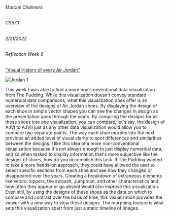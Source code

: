 ###### Marcus Chalmers 
###### CS573
###### 2/21/2022 
###### Reflection Week 6

["Visual History of every Air Jordan"](https://pudding.cool/2018/09/jordans/)

![Jordan 1](https://github.com/mchalmers/reflections/blob/master/week6-1.JPG?raw=true)

This week I was able to find a more non-conventional data visualization from The Pudding. 
While this visualization doesn't convey standard numerical data comparisons,
what this visualization does offer is an overview of the designs of Air Jordan shoes. 
By displaying the design of each shoe in simple vector shapes you can see the changes
in design as the presentation goes through the years. By compiling the designs for all these
shoes into one visualization, you can compare, let's say, the design of AJVI to AJVII just as
any other data visualization would allow you to compare two separate points. The way
each shoe morphs into the next provides an added level of visual clarity to spot differences
and similarities between the designs. I like this idea of a more non-conventional visualization
because it's not always enough to just display numerical data, and so when tasked to display
information that's more subjective like the designs of shoes, how do you accomplish this task.
If The Pudding wanted to take a more hands-on approach, they could have allowed the user to select
specific sections from each shoe and see how they changed or disappeared over the years. Creating
a breakdown of extraneous elements like velcro, zippers, the swoosh, Jumpman, and other characteristics
and how often they appear or go absent would also improve this visualization. Even still, by using the designs
of these shoes as the data on which to compare and contrast over the basis of time, this visualization provides
the viewer with a new way to view these designs. The morphing feature is what sets this visualization apart 
from just a static timeline of images.
